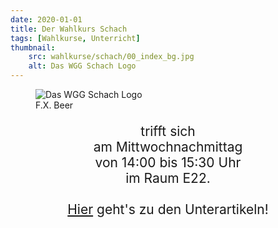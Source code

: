 ```yaml
---
date: 2020-01-01
title: Der Wahlkurs Schach
tags: [Wahlkurse, Unterricht]
thumbnail: 
    src: wahlkurse/schach/00_index_bg.jpg
    alt: Das WGG Schach Logo
---
```


<div>
    <figure>
        <img src="images/wahlkurse/schach/00_index_bg.jpg" alt="Das WGG Schach Logo">
        <figcaption>F.X. Beer</figcaption>
    </figure>
    <p style="text-align:center;font-size:150%">
        trifft sich <br />
        am Mittwochnachmittag <br />
        von 14:00 bis 15:30 Uhr <br />
        im Raum E22.<br /><br />
        <a href="/tag/Schach">Hier</a> geht's zu den Unterartikeln!
    </p>
</div>

<!--
<a href="/wahlkurse/schach/erfolge">Erfolge</a><br />
<a href="/wahlkurse/schach/links">Links zum Schach</a><br />
<a href="/wahlkurse/schach/weisheiten">Schachweisheiten</a><br />
<a href="/wahlkurse/schach/warum">Warum Schach?</a><br />
<a href="/wahlkurse/schach/ehrung-19">Schachehrung 2019</a><br />
<a href="/wahlkurse/schach/bayerische-meisterschaften-19">Bayerische Schachmeisterschaften 2019</a><br />
<a href="/wahlkurse/schach/nikolausturnier-17">Nikolausturnier 2017</a><br />
<a href="/wahlkurse/schach/meisterschaften-17">Schachmeisterschaften 2017</a><br />
<a href="/wahlkurse/schach/plakatwettbewerb-15">Plakatwettbewerb 2015</a><br />
<a href="/wahlkurse/schach/bayerische-meisterschaften-15">Bayerische Meisterschaften 2015</a><br />
<a href="/wahlkurse/schach/jahresbericht-15">Jahresbericht 2015</a><br />
<a href="/wahlkurse/schach/schachlehrer">Bayerischer Schachlehrer</a><br />
<a href="/wahlkurse/schach/bayerische-meisterschaften-14">Bayerische Meisterschaften 2014</a><br />
<a href="/wahlkurse/schach/oberpfalzmeisterschaften-14">Oberpfalzmeisterschaften 2014</a><br />
<a href="/wahlkurse/schach/jahresbericht-14">Jahresbericht 2014</a><br />
<a href="/wahlkurse/schach/oberpfalzmeisterschaften-13">Oberpfalzmeisterschaften 2013</a><br />
<a href="/wahlkurse/schach/jahresbericht-13">Jahresbericht 2013</a><br />
-->

